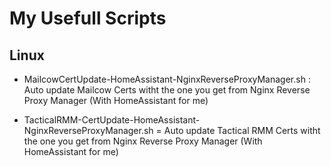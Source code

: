# My Usefull Scripts
## Linux

- MailcowCertUpdate-HomeAssistant-NginxReverseProxyManager.sh : Auto update Mailcow Certs witht the one you get from Nginx Reverse Proxy Manager (With HomeAssistant for me)

- TacticalRMM-CertUpdate-HomeAssistant-NginxReverseProxyManager.sh = Auto update Tactical RMM Certs witht the one you get from Nginx Reverse Proxy Manager (With HomeAssistant for me)
